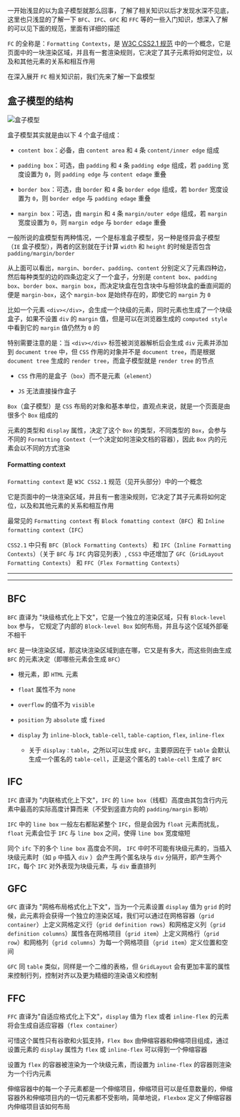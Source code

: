 一开始浅显的以为盒子模型就那么回事，了解了相关知识以后才发现水深不见底，这里也只浅显的了解一下 ```BFC```、```IFC```、```GFC``` 和 ```FFC``` 等的一些入门知识，想深入了解的可以见下面的规范，里面有详细的描述

```FC``` 的全称是：```Formatting Contexts```，是 [W3C CSS2.1 规范](https://www.w3.org/TR/CSS2/) 中的一个概念，它是页面中的一块渲染区域，并且有一套渲染规则，它决定了其子元素将如何定位，以及和其他元素的关系和相互作用

在深入展开 ```FC``` 相关知识前，我们先来了解一下盒模型

## 盒子模型的结构

![盒子模型](http://images2015.cnblogs.com/blog/347002/201603/347002-20160317004252474-1628947975.png)

盒子模型其实就是由以下 4 个盒子组成：

* ```content box```：必备，由 ```content area``` 和 ```4``` 条 ```content/inner edge``` 组成

* ```padding box```：可选，由 ```padding``` 和 ```4``` 条 ```padding edge``` 组成，若 ```padding``` 宽度设置为 ```0```，则 ```padding edge``` 与 ```content edage``` 重叠

* ```border box```：可选，由 ```border``` 和 ```4``` 条 ```border edge``` 组成，若 ```border``` 宽度设置为 ```0```，则 ```border edge``` 与 ```padding edage``` 重叠

* ```margin box```：可选，由 ```margin``` 和 ```4``` 条 ```margin/outer edge``` 组成，若 ```margin``` 宽度设置为 ```0```，则 ```margin edge``` 与 ```border edage``` 重叠

一般所说的盒模型有两种情况，一个是标准盒子模型，另一种是怪异盒子模型（```IE``` 盒子模型），两者的区别就在于计算 ```width``` 和 ```height``` 的时候是否包含 ```padding/margin/border```

从上面可以看出，```margin```、```border```、```padding```、```content``` 分别定义了元素四种边，然后每种类型的边的四条边定义了一个盒子，分别是 ```content box```、```padding box```、```border box```、```margin box```，而决定块盒在包含块中与相邻块盒的垂直间距的便是 ```margin-box```，这个 ```margin-box``` 是始终存在的，即使它的 ```margin``` 为 ```0```

比如一个元素 ```<div></div>```，会生成一个块级的元素，同时元素也生成了一个块级盒子，如果不设置 ```div``` 的 ```margin``` 值，但是可以在浏览器生成的 ```computed style``` 中看到它的 ```margin``` 值仍然为 ```0``` 的

特别需要注意的是：当 ```<div></div>``` 标签被浏览器解析后会生成 ```div``` 元素并添加到 ```document tree``` 中，但 ```CSS``` 作用的对象并不是 ```document tree```，而是根据 ```document tree``` 生成的 ```render tree```，而盒子模型就是 ```render tree``` 的节点

* ```CSS``` 作用的是盒子（```box```）而不是元素（```element```）

* ```JS``` 无法直接操作盒子

```Box```（盒子模型）是 ```CSS``` 布局的对象和基本单位，直观点来说，就是一个页面是由很多个 ```Box``` 组成的

元素的类型和 ```display``` 属性，决定了这个 ```Box``` 的类型，不同类型的 ```Box```，会参与不同的 ```Formatting Context```（一个决定如何渲染文档的容器），因此 ```Box``` 内的元素会以不同的方式渲染

#### Formatting context

```Formatting context``` 是 ```W3C CSS2.1``` 规范（见开头部分）中的一个概念

它是页面中的一块渲染区域，并且有一套渲染规则，它决定了其子元素将如何定位，以及和其他元素的关系和相互作用

最常见的 ```Formatting context``` 有 ```Block fomatting context```（```BFC```）和 ```Inline formatting context```（```IFC```）

```CSS2.1``` 中只有 ```BFC```（```Block Formatting Contexts```） 和 ```IFC```（```Inline Formatting Contexts```）（关于 ```BFC``` 与 ```IFC``` 内容见列表）, ```CSS3``` 中还增加了 ```GFC```（```GridLayout Formatting Contexts```） 和 ```FFC```（```Flex Formatting Contexts```）

----

----

## BFC

```BFC``` 直译为 "块级格式化上下文"，它是一个独立的渲染区域，只有 ```Block-level box``` 参与， 它规定了内部的 ```Block-level Box``` 如何布局，并且与这个区域外部毫不相干

```BFC``` 是一块渲染区域，那这块渲染区域到底在哪，它又是有多大，而这些则由生成 ```BFC``` 的元素决定（即哪些元素会生成 ```BFC```）

* 根元素，即 ```HTML``` 元素

* ```float``` 属性不为 ```none```

* ```overflow``` 的值不为 ```visible```

* ```position``` 为 ```absolute``` 或 ```fixed```

* ```display``` 为 ```inline-block```, ```table-cell```, ```table-caption```, ```flex```, ```inline-flex```

  * 关于 ```display：table```，之所以可以生成 ```BFC```，主要原因在于 ```table``` 会默认生成一个匿名的 ```table-cell```，正是这个匿名的 ```table-cell``` 生成了 ```BFC```


## IFC

```IFC``` 直译为 "内联格式化上下文"，```IFC``` 的 ```line box```（线框）高度由其包含行内元素中最高的实际高度计算而来（不受到竖直方向的 ```padding/margin``` 影响）

```IFC``` 中的 ```line box``` 一般左右都贴紧整个 ```IFC```，但是会因为 ```float``` 元素而扰乱，```float``` 元素会位于 ```IFC``` 与 ```line box``` 之间，使得 ```line box``` 宽度缩短

同个 ```ifc``` 下的多个 ```line box``` 高度会不同， ```IFC``` 中时不可能有块级元素的，当插入块级元素时（如 ```p``` 中插入 ```div``` ）会产生两个匿名块与 ```div``` 分隔开，即产生两个 ```IFC```，每个 ```IFC``` 对外表现为块级元素，与 ```div``` 垂直排列


## GFC

```GFC``` 直译为 "网格布局格式化上下文"，当为一个元素设置 ```display``` 值为 ```grid``` 的时候，此元素将会获得一个独立的渲染区域，我们可以通过在网格容器（```grid container```）上定义网格定义行（```grid definition rows```）和网格定义列（```grid definition columns```）属性各在网格项目（```grid item```）上定义网格行（```grid row```）和网格列（```grid columns```）为每一个网格项目（```grid item```）定义位置和空间

```GFC``` 同 ```table``` 类似，同样是一个二维的表格，但 ```GridLayout``` 会有更加丰富的属性来控制行列，控制对齐以及更为精细的渲染语义和控制


## FFC

```FFC``` 直译为"自适应格式化上下文"，```display``` 值为 ```flex``` 或者 ```inline-flex``` 的元素将会生成自适应容器（```flex container```）

可惜这个属性只有谷歌和火狐支持，```Flex Box``` 由伸缩容器和伸缩项目组成，通过设置元素的 ```display``` 属性为 ```flex``` 或 ```inline-flex``` 可以得到一个伸缩容器

设置为 ```flex``` 的容器被渲染为一个块级元素，而设置为 ```inline-flex``` 的容器则渲染为一个行内元素

伸缩容器中的每一个子元素都是一个伸缩项目，伸缩项目可以是任意数量的，伸缩容器外和伸缩项目内的一切元素都不受影响，简单地说，```Flexbox``` 定义了伸缩容器内伸缩项目该如何布局